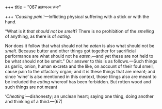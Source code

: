 +++
title = "067 ब्राह्मणस्य रुजः"

+++
‘*Causing pain*.’—Inflicting physical suffering with a stick or with the
hand.

“What is it *that should not be smelt*? There is no prohibition of the
*smelling* of anything, as there is of *eating*.

Nor does it follow that what should not he *eaten* is also what should
not be *smelt*. Because butter and other things got together for
sacrificial performance are what should not he *eaten*,—and yet these
are not held to be what should not be smelt.” Our answer to this is as
follows.—Such things as garlic, onion, human excreta and the like, on
account of their foul smell, cause pain to the olfactory organ; and it
is these things that are meant; and since ‘wine’ is also mentioned in
this context, those tilings also are meant to be included the *eating*
whereof has been forbidden. But rotten wood and such things are not
meant

‘*Cheating*’—dishonesty; an unclean heart; saying one thing, doing
another and thinking of a third.—(67)


